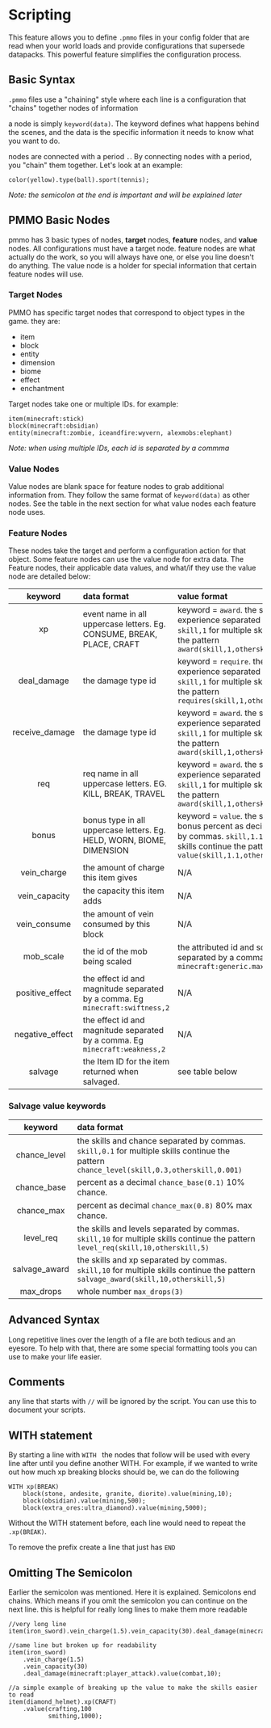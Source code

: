# Scripting
This feature allows you to define `.pmmo` files in your config folder that are read when your world loads and provide configurations that supersede datapacks.  This powerful feature simplifies the configuration process.

## Basic Syntax
`.pmmo` files use a "chaining" style where each line is a configuration that "chains" together nodes of information

a node is simply `keyword(data)`.  The keyword defines what happens behind the scenes, and the data is the specific information it needs to know what you want to do.

nodes are connected with a period `.`.  By connecting nodes with a period, you "chain" them together.  Let's look at an example:
```
color(yellow).type(ball).sport(tennis);
```
*Note: the semicolon at the end is important and will be explained later*

## PMMO Basic Nodes
pmmo has 3 basic types of nodes, __target__ nodes, __feature__ nodes, and __value__ nodes.  All configurations must have a target node.  feature nodes are what actually do the work, so you will always have one, or else you line doesn't do anything.  The value node is a holder for special information that certain feature nodes will use.

### Target Nodes
PMMO has specific target nodes that correspond to object types in the game.  they are:
- item
- block
- entity
- dimension
- biome
- effect
- enchantment

Target nodes take one or multiple IDs.  for example:
```
item(minecraft:stick)
block(minecraft:obsidian)
entity(minecraft:zombie, iceandfire:wyvern, alexmobs:elephant)
```
*Note: when using multiple IDs, each id is separated by a commma*

### Value Nodes
Value nodes are blank space for feature nodes to grab additional information from.  They follow the same format of `keyword(data)` as other nodes.  See the table in the next section for what value nodes each feature node uses.

### Feature Nodes
These nodes take the target and perform a configuration action for that object.  Some feature nodes can use the value node for extra data.  The Feature nodes, their applicable data values, and what/if they use the value node are detailed below:

|     keyword     | data format                                                                   | value format                                                                                                                                                             |
|:---------------:|:------------------------------------------------------------------------------|:-------------------------------------------------------------------------------------------------------------------------------------------------------------------------|
|       xp        | event name in all uppercase letters.  Eg. CONSUME, BREAK, PLACE, CRAFT        | keyword = `award`. the skills and experience separated by commas.  `skill,1`  for multiple skills continue the pattern `award(skill,1,otherskill,10)`                    |
|   deal_damage   | the damage type id                                                            | keyword = `require`. the skills and experience separated by commas.  `skill,1`  for multiple skills continue the pattern `requires(skill,1,otherskill,10)`               |
| receive_damage  | the damage type id                                                            | keyword = `award`. the skills and experience separated by commas.  `skill,1`  for multiple skills continue the pattern `award(skill,1,otherskill,10)`                    |
|       req       | req name in all uppercase letters.  EG. KILL, BREAK, TRAVEL                   | keyword = `award`. the skills and experience separated by commas.  `skill,1`  for multiple skills continue the pattern `award(skill,1,otherskill,10)`                    |
|      bonus      | bonus type in all uppercase letters. Eg. HELD, WORN, BIOME, DIMENSION         | keyword = `value`. the skills and bonus percent as decimal separated by commas.  `skill,1.1`  for multiple skills continue the pattern `value(skill,1.1,otherskill,2.0)` |
|   vein_charge   | the amount of charge this item gives                                          | N/A                                                                                                                                                                      |
|  vein_capacity  | the capacity this item adds                                                   | N/A                                                                                                                                                                      |
|  vein_consume   | the amount of vein consumed by this block                                     | N/A                                                                                                                                                                      |
|    mob_scale    | the id of the mob being scaled                                                | the attributed id and scaling value separated by a comma.  Eg. `minecraft:generic.max_health,1.001`                                                                      |
| positive_effect | the effect id and magnitude separated by a comma.  Eg `minecraft:swiftness,2` | N/A                                                                                                                                                                      |
| negative_effect | the effect id and magnitude separated by a comma.  Eg `minecraft:weakness,2`  | N/A                                                                                                                                                                      |
|     salvage     | the Item ID for the item returned when salvaged.                              | see table below                                                                                                                                                          |

### Salvage value keywords
|    keyword    | data format                                                                                                                                  |
|:-------------:|:---------------------------------------------------------------------------------------------------------------------------------------------|
| chance_level  | the skills and chance separated by commas.  `skill,0.1`  for multiple skills continue the pattern `chance_level(skill,0.3,otherskill,0.001)` |
|  chance_base  | percent as a decimal `chance_base(0.1)` 10% chance.                                                                                          |
|  chance_max   | percent as decimal `chance_max(0.8)` 80% max chance.                                                                                         |
|   level_req   | the skills and levels separated by commas.  `skill,10`  for multiple skills continue the pattern `level_req(skill,10,otherskill,5)`          |
| salvage_award | the skills and xp separated by commas.  `skill,10`  for multiple skills continue the pattern `salvage_award(skill,10,otherskill,5)`          |
|   max_drops   | whole number `max_drops(3)`                                                                                                                  |

## Advanced Syntax 
Long repetitive lines over the length of a file are both tedious and an eyesore.  To help with that, there are some special formatting tools you can use to make your life easier.

## Comments
any line that starts with `//` will be ignored by the script.  You can use this to document your scripts.

## WITH statement
By starting a line with `WITH ` the nodes that follow will be used with every line after until you define another WITH.  For example, if we wanted to write out how much xp breaking blocks should be, we can do the following 
```
WITH xp(BREAK)
    block(stone, andesite, granite, diorite).value(mining,10);
    block(obsidian).value(mining,500);
    block(extra_ores:ultra_diamond).value(mining,5000);
```
Without the WITH statement before, each line would need to repeat the `.xp(BREAK)`.

To remove the prefix create a line that just has `END`

## Omitting The Semicolon
Earlier the semicolon was mentioned.  Here it is explained.  Semicolons end chains.  Which means if you omit the semicolon you can continue on the next line.  this is helpful for really long lines to make them more readable
```
//very long line
item(iron_sword).vein_charge(1.5).vein_capacity(30).deal_damage(minecraft:player_attack).value(combat,10);

//same line but broken up for readability
item(iron_sword)
    .vein_charge(1.5)
    .vein_capacity(30)
    .deal_damage(minecraft:player_attack).value(combat,10);
    
//a simple example of breaking up the value to make the skills easier to read
item(diamond_helmet).xp(CRAFT)
    .value(crafting,100
           smithing,1000);
```
